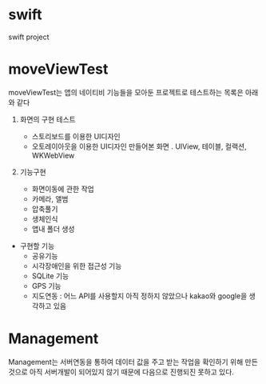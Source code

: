 # swift
swift project


# moveViewTest
moveViewTest는 앱의 네이티비 기능들을 모아둔 프로젝트로 테스트하는 목록은 아래와 같다

1. 화면의 구현 테스트
    - 스토리보드를 이용한 UI디자인
    -  오토레이아웃을 이용한 UI디자인
    만들어본 화면
    . UIView, 테이블, 컬랙션, WKWebView
    
2. 기능구현
    - 화면이동에 관한 작업
    - 카메라, 앨범
    - 압축풀기
    - 생체인식
    - 앱내 폴더 생성

* 구현할 기능
    - 공유기능
    - 시각장애인을 위한 접근성 기능
    -  SQLite 기능
    - GPS 기능
    - 지도연동 : 어느 API를 사용할지 아직 정하지 않았으나 kakao와 google을 생각하고 있음
        
# Management
Management는 서버연동을 통하여 데이터 값을 주고 받는 작업을 확인하기 위해 만든것으로
아직 서버개발이 되어있지 않기 때문에 다음으로 진행되진 못하고 있다.



